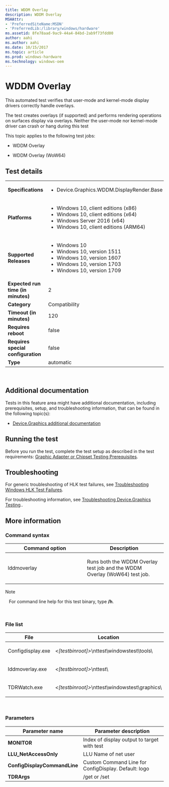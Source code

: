 ```yaml
---
title: WDDM Overlay
description: WDDM Overlay
MSHAttr:
- 'PreferredSiteName:MSDN'
- 'PreferredLib:/library/windows/hardware'
ms.assetid: 8fe78aad-9ac9-44a4-84bd-2ab9f73fdd00
author: aahi
ms.author: aahi
ms.date: 10/15/2017
ms.topic: article
ms.prod: windows-hardware
ms.technology: windows-oem
---
```


# <span id="p_hlk_test.7cbc46ba-9b13-4970-aba4-7ca1f585668f"></span>WDDM Overlay


This automated test verifies that user-mode and kernel-mode display drivers correctly handle overlays.

The test creates overlays (if supported) and performs rendering operations on surfaces display via overlays. Neither the user-mode nor kernel-mode driver can crash or hang during this test

This topic applies to the following test jobs:

-   WDDM Overlay

-   WDDM Overlay (WoW64)

## Test details
|||
|---|---|
| **Specifications**  | <ul><li>Device.Graphics.WDDM.DisplayRender.Base</li></ul> |  
| **Platforms**   | <ul><li>Windows 10, client editions (x86)</li><li>Windows 10, client editions (x64)</li><li>Windows Server 2016 (x64)</li><li>Windows 10, client editions (ARM64)</li></ul> |
| **Supported Releases** | <ul><li>Windows 10</li><li>Windows 10, version 1511</li><li>Windows 10, version 1607</li><li>Windows 10, version 1703</li><li>Windows 10, version 1709</li></ul> |
|**Expected run time (in minutes)**| 2 |
|**Category**| Compatibility |
|**Timeout (in minutes)**| 120 |
|**Requires reboot**| false |
|**Requires special configuration**| false |
|**Type**| automatic |

 

## <span id="Additional_documentation"></span><span id="additional_documentation"></span><span id="ADDITIONAL_DOCUMENTATION"></span>Additional documentation


Tests in this feature area might have additional documentation, including prerequisites, setup, and troubleshooting information, that can be found in the following topic(s):

-   [Device.Graphics additional documentation](device-graphics-additional-documentation.md)

## <span id="Running_the_test"></span><span id="running_the_test"></span><span id="RUNNING_THE_TEST"></span>Running the test


Before you run the test, complete the test setup as described in the test requirements: [Graphic Adapter or Chipset Testing Prerequisites](graphic-adapter-or-chipset-testing-prerequisites.md).

## <span id="Troubleshooting"></span><span id="troubleshooting"></span><span id="TROUBLESHOOTING"></span>Troubleshooting


For generic troubleshooting of HLK test failures, see [Troubleshooting Windows HLK Test Failures](..\user\troubleshooting-windows-hlk-test-failures.md).

For troubleshooting information, see [Troubleshooting Device.Graphics Testing](troubleshooting-devicegraphics-testing.md)..

## <span id="More_information"></span><span id="more_information"></span><span id="MORE_INFORMATION"></span>More information


### <span id="Command_syntax"></span><span id="command_syntax"></span><span id="COMMAND_SYNTAX"></span>Command syntax

<table>
<colgroup>
<col width="50%" />
<col width="50%" />
</colgroup>
<thead>
<tr class="header">
<th>Command option</th>
<th>Description</th>
</tr>
</thead>
<tbody>
<tr class="odd">
<td><p>lddmoverlay</p></td>
<td><p>Runs both the WDDM Overlay test job and the WDDM Overlay (WoW64) test job.</p></td>
</tr>
</tbody>
</table>

>[!NOTE]
>  
For command line help for this test binary, type **/h**.

 

### <span id="File_list"></span><span id="file_list"></span><span id="FILE_LIST"></span>File list

<table>
<colgroup>
<col width="50%" />
<col width="50%" />
</colgroup>
<thead>
<tr class="header">
<th>File</th>
<th>Location</th>
</tr>
</thead>
<tbody>
<tr class="odd">
<td><p>Configdisplay.exe</p></td>
<td><p><em>&lt;[testbinroot]&gt;</em>\nttest\windowstest\tools\</p></td>
</tr>
<tr class="even">
<td><p>Iddmoverlay.exe</p></td>
<td><p><em>&lt;[testbinroot]&gt;</em>\nttest\</p></td>
</tr>
<tr class="odd">
<td><p>TDRWatch.exe</p></td>
<td><p><em>&lt;[testbinroot]&gt;</em>\nttest\windowstest\graphics\</p></td>
</tr>
</tbody>
</table>

 

### <span id="Parameters"></span><span id="parameters"></span><span id="PARAMETERS"></span>Parameters

| Parameter name               | Parameter description                                |
|------------------------------|------------------------------------------------------|
| **MONITOR**                  | Index of display output to target with test          |
| **LLU\_NetAccessOnly**       | LLU Name of net user                                 |
| **ConfigDisplayCommandLine** | Custom Command Line for ConfigDisplay. Default: logo |
| **TDRArgs**                  | /get or /set                                         |

 

 

 






